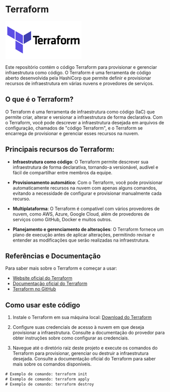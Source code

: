 # Terraform

![Terraform Logo](img/terraformio-ar21.svg)

Este repositório contém o código Terraform para provisionar e gerenciar infraestrutura como código. O Terraform é uma ferramenta de código aberto desenvolvida pela HashiCorp que permite definir e provisionar recursos de infraestrutura em várias nuvens e provedores de serviços.

## O que é o Terraform?

O Terraform é uma ferramenta de infraestrutura como código (IaC) que permite criar, alterar e versionar a infraestrutura de forma declarativa. Com o Terraform, você pode descrever a infraestrutura desejada em arquivos de configuração, chamados de "código Terraform", e o Terraform se encarrega de provisionar e gerenciar esses recursos na nuvem.

## Principais recursos do Terraform:

- **Infraestrutura como código**: O Terraform permite descrever sua infraestrutura de forma declarativa, tornando-a versionável, audível e fácil de compartilhar entre membros da equipe.

- **Provisionamento automático**: Com o Terraform, você pode provisionar automaticamente recursos na nuvem com apenas alguns comandos, evitando a necessidade de configurar e provisionar manualmente cada recurso.

- **Multiplataforma**: O Terraform é compatível com vários provedores de nuvem, como AWS, Azure, Google Cloud, além de provedores de serviços como GitHub, Docker e muitos outros.

- **Planejamento e gerenciamento de alterações**: O Terraform fornece um plano de execução antes de aplicar alterações, permitindo revisar e entender as modificações que serão realizadas na infraestrutura.

## Referências e Documentação

Para saber mais sobre o Terraform e começar a usar:

- [Website oficial do Terraform](https://www.terraform.io/)
- [Documentação oficial do Terraform](https://www.terraform.io/docs/index.html)
- [Terraform no GitHub](https://github.com/hashicorp/terraform)

## Como usar este código

1. Instale o Terraform em sua máquina local: [Download do Terraform](https://www.terraform.io/downloads.html)

2. Configure suas credenciais de acesso à nuvem em que deseja provisionar a infraestrutura. Consulte a documentação do provedor para obter instruções sobre como configurar as credenciais.

3. Navegue até o diretório raiz deste projeto e execute os comandos do Terraform para provisionar, gerenciar ou destruir a infraestrutura desejada. Consulte a documentação oficial do Terraform para saber mais sobre os comandos disponíveis.

```shell
# Exemplo de comando: terraform init
# Exemplo de comando: terraform apply
# Exemplo de comando: terraform destroy
```